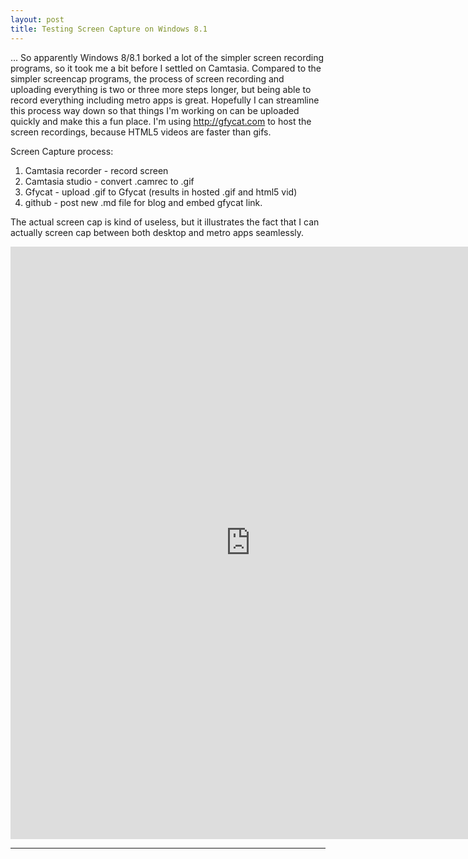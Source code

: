 ```yaml
---
layout: post
title: Testing Screen Capture on Windows 8.1
---
```


... So apparently Windows 8/8.1 borked a lot of the simpler screen recording programs, so it took me a bit before I settled on Camtasia. Compared to the simpler screencap programs, the process of screen recording and uploading everything is two or three more steps longer, but being able to record everything including metro apps is great. Hopefully I can streamline this process way down so that things I'm working on can be uploaded quickly and make this a fun place. I'm using http://gfycat.com to host the screen recordings, because HTML5 videos are faster than gifs. 
  
  Screen Capture process:  
  1. Camtasia recorder - record screen  
  2. Camtasia studio - convert .camrec to .gif  
  3. Gfycat - upload .gif to Gfycat (results in hosted .gif and html5 vid)  
  4. github - post new .md file for blog and embed gfycat link.  
  

The actual screen cap is kind of useless, but it illustrates the fact that I can actually screen cap between both desktop and metro apps seamlessly.   

<iframe src="http://gfycat.com/iframe/UnawareMinorDarklingbeetle" frameborder="0" scrolling="no" width="768" height="948" ></iframe>

-----

